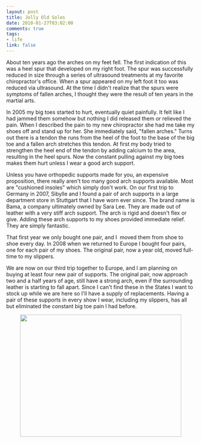 ```yaml
--- 
layout: post
title: Jolly Old Soles
date: 2010-01-27T03:02:00
comments: true
tags:
- life
link: false
---
```

About ten years ago the arches on my feet fell. The first indication of this was a heel spur that developed on my right foot. The spur was successfully reduced in size through a series of ultrasound treatments at my favorite chiropractor's office. When a spur appeared on my left foot it too was reduced via ultrasound. At the time I didn't realize that the spurs were symptoms of fallen arches, I thought they were the result of ten years in the martial arts.

In 2005 my big toes started to hurt, eventually quiet painfully. It felt like I had jammed them somehow but nothing I did released them or relieved the pain. When I described the pain to my new chiropractor she had me take my shoes off and stand up for her. She immediately said, "fallen arches." Turns out there is a tendon the runs from the heel of the foot to the base of the big toe and a fallen arch stretches this tendon. At first my body tried to strengthen the heel end of the tendon by adding calcium to the area, resulting in the heel spurs. Now the constant pulling against my big toes makes them hurt unless I wear a good arch support.

Unless you have orthopedic supports made for you, an expensive proposition, there really aren't too many good arch supports available. Most are "cushioned insoles" which simply don't work. On our first trip to Germany in 2007, Sibylle and I found a pair of arch supports in a large department store in Stuttgart that I have worn ever since. The brand name is Bama, a company ultimately owned by Sara Lee. They are made out of leather with a very stiff arch support. The arch is rigid and doesn't flex or give. Adding these arch supports to my shoes provided immediate relief. They are simply fantastic.

That first year we only bought one pair, and I  moved them from shoe to shoe every day. In 2008 when we returned to Europe I bought four pairs, one for each pair of my shoes. The original pair, now a year old, moved full-time to my slippers.

We are now on our third trip together to Europe, and I am planning on buying at least four new pair of supports. The original pair, now approach two and a half years of age, still have a strong arch, even if the surrounding leather is starting to fall apart. Since I can't find these in the States I want to stock up while we are here so I'll have a supply of replacements. Having a pair of these supports in every show I wear, including my slippers, has all but eliminated the constant big toe pain I had before.
<p style="text-align: center;"><a href="https://zanshin.net/images/oldAndNew.png"><img class="aligncenter size-full wp-image-2245" title="oldAndNew" src="https://zanshin.net/images/oldAndNew.png" alt="" width="431" height="326" /></a></p>
